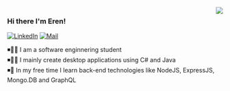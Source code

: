 <img align="right" src="https://github-readme-stats.vercel.app/api?username=eozdil174&count_private=true&show_icons=true&theme=nord&hide=stars,contribs"/>

### Hi there I'm Eren!

[![LinkedIn](https://img.shields.io/static/v1?label=LinkedIn&message=%20&color=orange&logo=LinkedIn&style=flat-square&logoColor=white)](https://www.linkedin.com/in/eozdil/)
[![Mail](https://img.shields.io/static/v1?label=Mail&message=%20&color=red&logo=gmail&style=flat-square&logoColor=white)](mailto:eozdil174@gmail.com)

◾👨‍🎓 I am a software enginnering student 
<br/>
◾👨‍💻 I mainly create desktop applications using C# and Java
<br/>
◾🌱 In my free time I learn back-end technologies like NodeJS, ExpressJS, Mongo.DB and GraphQL

<!--<img src="https://github-readme-stats.vercel.app/api/top-langs/?username=lucafluri&layout=compact&theme=dark&hide_border=true&hide_rank=false&show_icons=true&title_color=606060&text_color=606060&bg_color=00000000">-->
